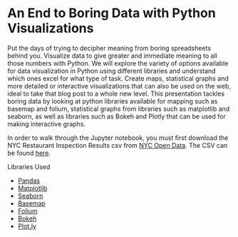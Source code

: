 # An End to Boring Data with Python Visualizations

Put the days of trying to decipher meaning from boring spreadsheets behind you. Visualize data to give greater and immediate meaning to all those numbers with Python. We will explore the variety of options available for data visualization in Python using different libraries and understand which ones excel for what type of task. Create maps, statistical graphs and more detailed or interactive visualizations that can also be used on the web, ideal to take that blog post to a whole new level. This presentation tackles boring data by looking at python libraries available for mapping such as basemap and folium, statistical graphs from libraries such as matplotlib and seaborn, as well as libraries such as Bokeh and Plotly that can be used for making interactive graphs.

In order to walk through the Jupyter notebook, you must first download the NYC Restaurant Inspection Results csv from [NYC Open Data](nycopendata.socrata.com). The CSV can be found [here](https://data.cityofnewyork.us/api/views/43nn-pn8j/rows.csv?accessType=DOWNLOAD).

Libraries Used
- [Pandas](http://pandas.pydata.org/)
- [Matplotlib](http://matplotlib.org)
- [Seaborn](https://stanford.edu/~mwaskom/software/seaborn/)
- [Basemap](http://matplotlib.org/basemap/users/index.html)
- [Folium](https://pypi.python.org/pypi/folium)
- [Bokeh](http://bokeh.pydata.org/en/latest/)
- [Plot.ly](https://plot.ly/python/)
